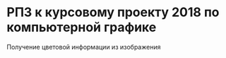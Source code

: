 РПЗ к курсовому проекту 2018 по компьютерной графике
===========

Получение цветовой информации из изображения
